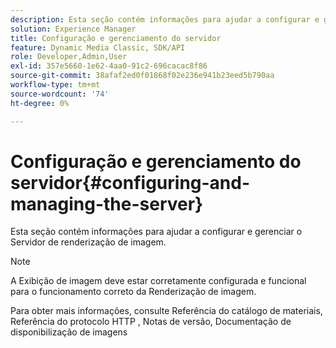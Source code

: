 ```yaml
---
description: Esta seção contém informações para ajudar a configurar e gerenciar o Servidor de renderização de imagem.
solution: Experience Manager
title: Configuração e gerenciamento do servidor
feature: Dynamic Media Classic, SDK/API
role: Developer,Admin,User
exl-id: 357e5660-1e62-4aa0-91c2-696cacac8f86
source-git-commit: 38afaf2ed0f01868f02e236e941b23eed5b790aa
workflow-type: tm+mt
source-wordcount: '74'
ht-degree: 0%

---
```


# Configuração e gerenciamento do servidor{#configuring-and-managing-the-server}

Esta seção contém informações para ajudar a configurar e gerenciar o Servidor de renderização de imagem.

>[!NOTE]
>
>A Exibição de imagem deve estar corretamente configurada e funcional para o funcionamento correto da Renderização de imagem.

Para obter mais informações, consulte Referência do catálogo de materiais, Referência do protocolo HTTP , Notas de versão, Documentação de disponibilização de imagens
